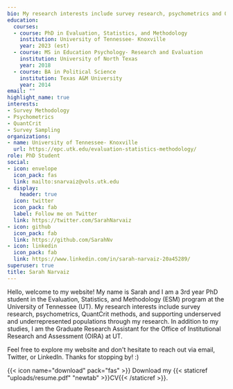 ```yaml
---
bio: My research interests include survey research, psychometrics and QuantCrit theory.
education:
  courses:
  - course: PhD in Evaluation, Statistics, and Methodology
    institution: University of Tennessee- Knoxville
    year: 2023 (est)
  - course: MS in Education Psychology- Research and Evaluation
    institution: University of North Texas
    year: 2018
  - course: BA in Political Science
    institution: Texas A&M University
    year: 2014
email: ""
highlight_name: true
interests:
- Survey Methodology
- Psychometrics
- QuantCrit
- Survey Sampling
organizations:
- name: University of Tennessee- Knoxville
  url: https://epc.utk.edu/evaluation-statistics-methodology/
role: PhD Student
social:
- icon: envelope
  icon_pack: fas
  link: mailto:snarvaiz@vols.utk.edu
- display:
    header: true
  icon: twitter
  icon_pack: fab
  label: Follow me on Twitter
  link: https://twitter.com/SarahNarvaiz
- icon: github
  icon_pack: fab
  link: https://github.com/SarahNv
- icon: linkedin
  icon_pack: fab
  link: https://www.linkedin.com/in/sarah-narvaiz-20a45289/
superuser: true
title: Sarah Narvaiz
---
```


Hello, welcome to my website! My name is Sarah and I am a 3rd year PhD student in the Evaluation, Statistics, and Methodology (ESM) program at the University of Tennessee (UT). My research interests include survey research, psychometrics, QuantCrit methods, and supporting underserved and underrepresented populations through my research. In addition to my studies, I am the Graduate Research Assistant for the Office of Institutional Research and Assessment (OIRA) at UT. 

Feel free to explore my website and don't hesitate to reach out via email, Twitter, or LinkedIn. Thanks for stopping by! :)

{{< icon name="download" pack="fas" >}} Download my {{< staticref "uploads/resume.pdf" "newtab" >}}CV{{< /staticref >}}.
